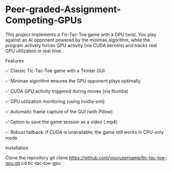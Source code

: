 # Peer-graded-Assignment-Competing-GPUs
 This project implements a Tic-Tac-Toe game with a GPU twist. You play against an AI opponent powered by the minimax algorithm, while the program actively forces GPU activity (via CUDA kernels) and tracks real GPU utilization in real time. 

Features

✅ Classic Tic-Tac-Toe game with a Tkinter GUI

✅ Minimax algorithm ensures the GPU opponent plays optimally

✅ CUDA GPU activity triggered during moves (via Numba)

✅ GPU utilization monitoring (using nvidia-smi)

✅ Automatic frame capture of the GUI (with Pillow)

✅ Option to save the game session as a video (.mp4)

✅ Robust fallback: if CUDA is unavailable, the game still works in CPU-only mode


Installation

Clone the repository
git clone https://github.com/yourusername/tic-tac-toe-gpu.git
cd tic-tac-toe-gpu
